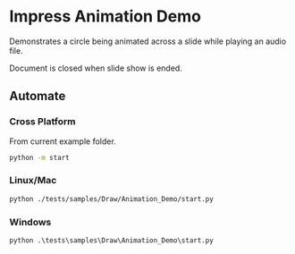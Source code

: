 # Impress Animation Demo

Demonstrates a circle being animated across a slide while playing an audio file.

Document is closed when slide show is ended.

## Automate

### Cross Platform

From current example folder.

```sh
python -m start
```

### Linux/Mac

```sh
python ./tests/samples/Draw/Animation_Demo/start.py
```

### Windows

```ps
python .\tests\samples\Draw\Animation_Demo\start.py
```
